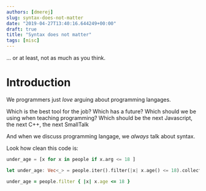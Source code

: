 ```yaml
---
authors: [dmerej]
slug: syntax-does-not-matter
date: "2019-04-27T13:40:16.644249+00:00"
draft: true
title: "Syntax does not matter"
tags: [misc]
---
```


... or at least, not as much as you think.

<!--more-->

# Introduction

We programmers just *love* arguing about programming langages.

Which is the best tool for the job? Which has a future? Which should we be using when teaching programming? Which should be the next Javascript, the next C++, the next SmallTalk

And when we discuss programming langage, we *always* talk about syntax.

Look how clean this code is:

```python
under_age = [x for x in people if x.arg <= 18 ]
```

```rust
let under_age: Vec<_> = people.iter().filter(|x| x.age() <= 18).collect();
```

```ruby
under_age = people.filter { |x| x.age <= 18 }
```
